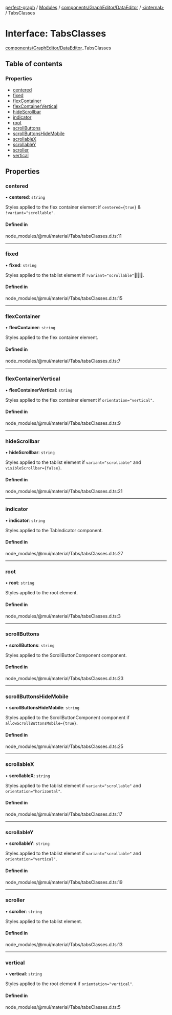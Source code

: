[perfect-graph](../README.md) / [Modules](../modules.md) / [components/GraphEditor/DataEditor](../modules/components_GraphEditor_DataEditor.md) / [<internal\>](../modules/components_GraphEditor_DataEditor._internal_.md) / TabsClasses

# Interface: TabsClasses

[components/GraphEditor/DataEditor](../modules/components_GraphEditor_DataEditor.md).[<internal>](../modules/components_GraphEditor_DataEditor._internal_.md).TabsClasses

## Table of contents

### Properties

- [centered](components_GraphEditor_DataEditor._internal_.TabsClasses.md#centered)
- [fixed](components_GraphEditor_DataEditor._internal_.TabsClasses.md#fixed)
- [flexContainer](components_GraphEditor_DataEditor._internal_.TabsClasses.md#flexcontainer)
- [flexContainerVertical](components_GraphEditor_DataEditor._internal_.TabsClasses.md#flexcontainervertical)
- [hideScrollbar](components_GraphEditor_DataEditor._internal_.TabsClasses.md#hidescrollbar)
- [indicator](components_GraphEditor_DataEditor._internal_.TabsClasses.md#indicator)
- [root](components_GraphEditor_DataEditor._internal_.TabsClasses.md#root)
- [scrollButtons](components_GraphEditor_DataEditor._internal_.TabsClasses.md#scrollbuttons)
- [scrollButtonsHideMobile](components_GraphEditor_DataEditor._internal_.TabsClasses.md#scrollbuttonshidemobile)
- [scrollableX](components_GraphEditor_DataEditor._internal_.TabsClasses.md#scrollablex)
- [scrollableY](components_GraphEditor_DataEditor._internal_.TabsClasses.md#scrollabley)
- [scroller](components_GraphEditor_DataEditor._internal_.TabsClasses.md#scroller)
- [vertical](components_GraphEditor_DataEditor._internal_.TabsClasses.md#vertical)

## Properties

### centered

• **centered**: `string`

Styles applied to the flex container element if `centered={true}` & `!variant="scrollable"`.

#### Defined in

node_modules/@mui/material/Tabs/tabsClasses.d.ts:11

___

### fixed

• **fixed**: `string`

Styles applied to the tablist element if `!variant="scrollable"`.

#### Defined in

node_modules/@mui/material/Tabs/tabsClasses.d.ts:15

___

### flexContainer

• **flexContainer**: `string`

Styles applied to the flex container element.

#### Defined in

node_modules/@mui/material/Tabs/tabsClasses.d.ts:7

___

### flexContainerVertical

• **flexContainerVertical**: `string`

Styles applied to the flex container element if `orientation="vertical"`.

#### Defined in

node_modules/@mui/material/Tabs/tabsClasses.d.ts:9

___

### hideScrollbar

• **hideScrollbar**: `string`

Styles applied to the tablist element if `variant="scrollable"` and `visibleScrollbar={false}`.

#### Defined in

node_modules/@mui/material/Tabs/tabsClasses.d.ts:21

___

### indicator

• **indicator**: `string`

Styles applied to the TabIndicator component.

#### Defined in

node_modules/@mui/material/Tabs/tabsClasses.d.ts:27

___

### root

• **root**: `string`

Styles applied to the root element.

#### Defined in

node_modules/@mui/material/Tabs/tabsClasses.d.ts:3

___

### scrollButtons

• **scrollButtons**: `string`

Styles applied to the ScrollButtonComponent component.

#### Defined in

node_modules/@mui/material/Tabs/tabsClasses.d.ts:23

___

### scrollButtonsHideMobile

• **scrollButtonsHideMobile**: `string`

Styles applied to the ScrollButtonComponent component if `allowScrollButtonsMobile={true}`.

#### Defined in

node_modules/@mui/material/Tabs/tabsClasses.d.ts:25

___

### scrollableX

• **scrollableX**: `string`

Styles applied to the tablist element if `variant="scrollable"` and `orientation="horizontal"`.

#### Defined in

node_modules/@mui/material/Tabs/tabsClasses.d.ts:17

___

### scrollableY

• **scrollableY**: `string`

Styles applied to the tablist element if `variant="scrollable"` and `orientation="vertical"`.

#### Defined in

node_modules/@mui/material/Tabs/tabsClasses.d.ts:19

___

### scroller

• **scroller**: `string`

Styles applied to the tablist element.

#### Defined in

node_modules/@mui/material/Tabs/tabsClasses.d.ts:13

___

### vertical

• **vertical**: `string`

Styles applied to the root element if `orientation="vertical"`.

#### Defined in

node_modules/@mui/material/Tabs/tabsClasses.d.ts:5
